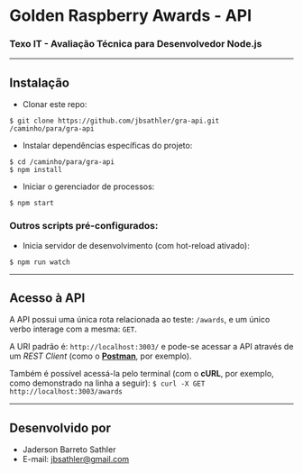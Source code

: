 # Golden Raspberry Awards - API
### Texo IT - Avaliação Técnica para Desenvolvedor Node.js

----
## Instalação

- Clonar este repo:

```
$ git clone https://github.com/jbsathler/gra-api.git /caminho/para/gra-api
```

- Instalar dependências específicas do projeto:

```
$ cd /caminho/para/gra-api
$ npm install
```

- Iniciar o gerenciador de processos:

```
$ npm start
```

### Outros scripts pré-configurados:

- Inicia servidor de desenvolvimento (com hot-reload ativado):

```
$ npm run watch
```

----
## Acesso à API

A API possui uma única rota relacionada ao teste: ```/awards```, e um único verbo interage com a mesma: ```GET```.

A URI padrão é: ```http://localhost:3003/``` e pode-se acessar a API através de um *REST Client* (como o **[Postman](https://www.getpostman.com/)**, por exemplo).

Também é possível acessá-la pelo terminal (com o **cURL**, por exemplo, como demonstrado na linha a seguir):
```$ curl -X GET http://localhost:3003/awards```

----
## Desenvolvido por

- Jaderson Barreto Sathler
- E-mail: [jbsathler@gmail.com](mailto:jbsathler@gmail.com)